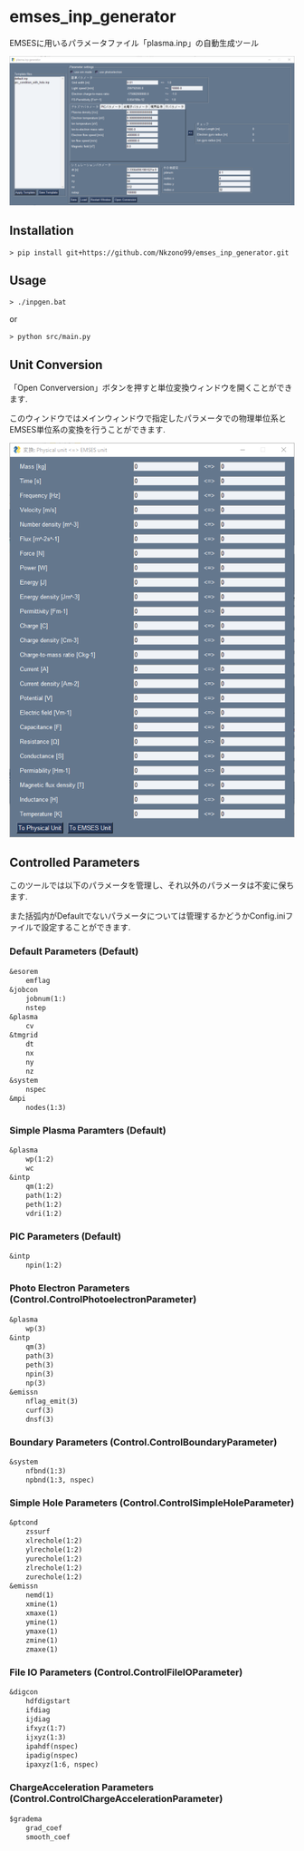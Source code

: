 # emses_inp_generator
EMSESに用いるパラメータファイル「plasma.inp」の自動生成ツール

![Main Window](images/inpgen_main.png)

## Installation
```
> pip install git+https://github.com/Nkzono99/emses_inp_generator.git
```

## Usage
```
> ./inpgen.bat
```

or

```
> python src/main.py
```

## Unit Conversion
「Open Converversion」ボタンを押すと単位変換ウィンドウを開くことができます.

このウィンドウではメインウィンドウで指定したパラメータでの物理単位系とEMSES単位系の変換を行うことができます.

![Convertion Window](images/inpgen_convert.png)


## Controlled Parameters
このツールでは以下のパラメータを管理し、それ以外のパラメータは不変に保ちます.

また括弧内がDefaultでないパラメータについては管理するかどうかConfig.iniファイルで設定することができます.

### Default Parameters (Default)
```
&esorem
    emflag
&jobcon
    jobnum(1:)
    nstep
&plasma
    cv
&tmgrid
    dt
    nx
    ny
    nz
&system
    nspec
&mpi
    nodes(1:3)
```

### Simple Plasma Paramters (Default)
```
&plasma
    wp(1:2)
    wc
&intp
    qm(1:2)
    path(1:2)
    peth(1:2)
    vdri(1:2)
```

### PIC Parameters (Default)
```
&intp
    npin(1:2)
```

### Photo Electron Parameters (Control.ControlPhotoelectronParameter)
```
&plasma
    wp(3)
&intp
    qm(3)
    path(3)
    peth(3)
    npin(3)
    np(3)
&emissn
    nflag_emit(3)
    curf(3)
    dnsf(3)
```

### Boundary Parameters (Control.ControlBoundaryParameter)
```
&system
    nfbnd(1:3)
    npbnd(1:3, nspec)
```

### Simple Hole Parameters (Control.ControlSimpleHoleParameter)
```
&ptcond
    zssurf
    xlrechole(1:2)
    ylrechole(1:2)
    yurechole(1:2)
    zlrechole(1:2)
    zurechole(1:2)
&emissn
    nemd(1)
    xmine(1)
    xmaxe(1)
    ymine(1)
    ymaxe(1)
    zmine(1)
    zmaxe(1)
```

### File IO Parameters (Control.ControlFileIOParameter)
```
&digcon
    hdfdigstart
    ifdiag
    ijdiag
    ifxyz(1:7)
    ijxyz(1:3)
    ipahdf(nspec)
    ipadig(nspec)
    ipaxyz(1:6, nspec)
```

### ChargeAcceleration Parameters (Control.ControlChargeAccelerationParameter)
```
$gradema
    grad_coef
    smooth_coef
```
